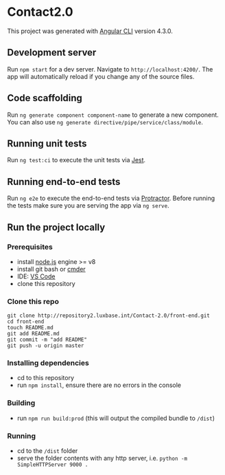 # Contact2.0

This project was generated with [Angular CLI](https://github.com/angular/angular-cli) version 4.3.0.

## Development server

Run `npm start` for a dev server. Navigate to `http://localhost:4200/`. The app will automatically reload if you change any of the source files.

## Code scaffolding

Run `ng generate component component-name` to generate a new component. You can also use `ng generate directive/pipe/service/class/module`.

## Running unit tests

Run `ng test:ci` to execute the unit tests via [Jest](https://facebook.github.io/jest).

## Running end-to-end tests

Run `ng e2e` to execute the end-to-end tests via [Protractor](http://www.protractortest.org/).
Before running the tests make sure you are serving the app via `ng serve`.

## Run the project locally

### Prerequisites
* install [node.js](https://nodejs.org/download/release/v8.6.0/) engine >= v8
* install git bash or [cmder](http://cmder.net)
* IDE: [VS Code](https://code.visualstudio.com)
* clone this repository

### Clone this repo
```
git clone http://repository2.luxbase.int/Contact-2.0/front-end.git
cd front-end
touch README.md
git add README.md
git commit -m "add README"
git push -u origin master
```

### Installing dependencies
 * cd to this repository
 * run `npm install`, ensure there are no errors in the console

### Building
 * run `npm run build:prod` (this will output the compiled bundle to `/dist`)

### Running
* cd to the `/dist` folder
* serve the folder contents with any http server, i.e. `python -m SimpleHTTPServer 9000 .`
